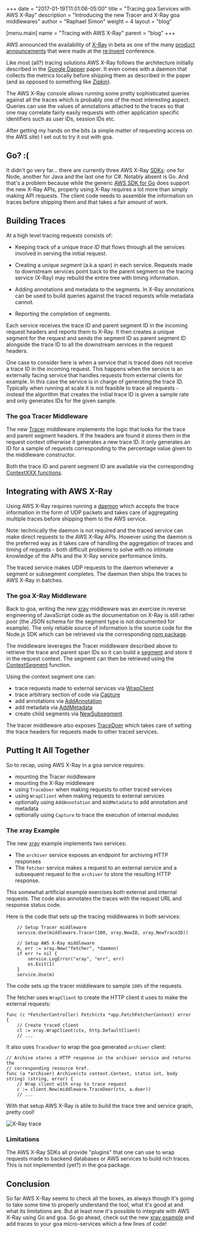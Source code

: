 +++
date = "2017-01-19T11:01:06-05:00"
title = "Tracing goa Services with AWS X-Ray"
description = "Introducing the new Tracer and X-Ray goa middlewares"
author = "Raphael Simon"
weight = 4
layout = "blog"

[menu.main]
name = "Tracing with AWS X-Ray"
parent = "blog"
+++

AWS announced the availability of [X-Ray](https://aws.amazon.com/xray/) in beta
as one of the many [product announcements](https://aws.amazon.com/new/reinvent/)
that were made at the [re:Invent](https://reinvent.awsevents.com/) conference.

Like most (all?) tracing solutions AWS X-Ray follows the architecture initially
described in the [Google Dapper](https://research.google.com/pubs/pub36356.html)
paper. It even comes with a daemon that collects the metrics locally before
shipping them as described in the paper (and as opposed to something like
[Zipkin](https://zipkin.io)).

The AWS X-Ray console allows running some pretty sophisticated queries against
all the traces which is probably one of the most interesting aspect. Queries can
use the values of annotations attached to the traces so that one may correlate
fairly easily requests with other application specific identifiers such as
user IDs, session IDs etc.

After getting my hands on the bits (a simple matter of requesting access on the
AWS site) I set out to try it out with goa.

## Go? :(

It didn't go very far... there are currently three AWS X-Ray
[SDKs](https://aws.amazon.com/documentation/xray/): one for Node, another for
Java and the last one for C#. Notably absent is Go. And that's a problem
because while the generic [AWS SDK for Go](https://aws.amazon.com/sdk-for-go/)
does support the new X-Ray APIs, properly using X-Ray requires a lot more than
simply making API requests. The client code needs to assemble the information
on traces before shipping them and that takes a fair amount of work.

## Building Traces

At a high level tracing requests consists of:

* Keeping track of a unique *trace ID* that flows through all the services
  involved in serving the initial request.

* Creating a unique *segment* (a.k.a span) in each service. Requests made
  to downstream services point back to the parent segment so the tracing
  service (X-Ray) may rebuild the entire tree with timing information.

* Adding annotations and metadata to the segments. In X-Ray annotations can be
  used to build queries against the traced requests while metadata cannot.

* Reporting the completion of segments.

Each service receives the trace ID and parent segment ID in the incoming request
headers and reports them to X-Ray. It then creates a unique segment for the
request and sends the segment ID as parent segment ID alongside the trace ID to
all the downstream services in the request headers.

One case to consider here is when a service that is traced does not receive a
trace ID in the incoming request. This happens when the service is an externally
facing service that handles requests from external clients for example. In this
case the service is in charge of generating the trace ID. Typically when running
at scale it is not feasible to trace all requests - instead the algorithm that
creates the initial trace ID is given a sample rate and only generates IDs for
the given sample.

### The goa Tracer Middleware

The new
[Tracer](https://goa.design/reference/goa/middleware/#func-tracer-a-name-middleware-tracer-a)
middleware implements the logic that looks for the trace and parent segment
headers. If the headers are found it stores them in the request context
otherwise it generates a new trace ID. It only generates an ID for a sample of
requests corresponding to the percentage value given to the middleware
constructor.

Both the trace ID and parent segment ID are available via the corresponding
[ContextXXX functions](https://goa.design/reference/goa/middleware/#func-contexttraceid-a-name-middleware-contexttraceid-a).

## Integrating with AWS X-Ray

Using AWS X-Ray requires running
a [daemon](http://docs.aws.amazon.com/xray/latest/devguide/xray-daemon.html)
which accepts the trace information in the form of UDP packets and takes care of
aggregating multiple traces before shipping them to the AWS service.

Note: technically the daemon is not required and the traced service can make
direct requests to the AWS X-Ray APIs. However using the daemon is the preferred
way as it takes care of handling the aggregation of traces and timing of
requests - both difficult problems to solve with no intimate knowledge of the
APIs and the X-Ray service performance limits.

The traced service makes UDP requests to the daemon whenever a segment or
subsegment completes. The daemon then ships the traces to AWS X-Ray in batches.

### The goa X-Ray Middleware

Back to goa, writing the new [xray](https://goa.design/reference/goa/middleware/xray/)
middleware was an exercise in reverse engineering of JavaScript code as the
documentation on X-Ray is still rather poor (the JSON schema for the segment
type is not documented for example). The only reliable source of information
is the source code for the Node.js SDK which can be retrieved via the
corresponding [npm package](https://www.npmjs.com/package/aws-xray-sdk).

The middleware leverages the Tracer middleware described above to retrieve the
trace and parent span IDs so it can build a
[segment](https://goa.design/reference/goa/middleware/xray/#type-segment-a-name-xray-segment-a)
and store it in the request context. The segment can then be retrieved using the
[ContextSegment](https://goa.design/reference/goa/middleware/xray/#func-contextsegment-a-name-xray-segment-contextsegment-a)
function.

Using the context segment one can:

* trace requests made to external services via [WrapClient](https://goa.design/reference/goa/middleware/xray/#func-wrapclient-a-name-xray-doer-wrapclient-a)
* trace arbitrary section of code via [Capture](https://goa.design/reference/goa/middleware/xray/#func-segment-capture-a-name-xray-segment-capture-a)
* add annotations via [AddAnnotation](https://goa.design/reference/goa/middleware/xray/#func-segment-addannotation-a-name-xray-segment-addannotation-a)
* add metadata via [AddMetadata](https://goa.design/reference/goa/middleware/xray/#func-segment-addmetadata-a-name-xray-segment-addmetadata-a)
* create child segments via [NewSubsegment](https://goa.design/reference/goa/middleware/xray/#func-segment-newsubsegment-a-name-xray-segment-newsubsegment-a)

The tracer middleware also exposes [TraceDoer](https://goa.design/reference/goa/middleware/#func-tracedoer-a-name-middleware-tracedoer-a)
which takes care of setting the trace headers for requests made to other traced services.

## Putting It All Together

So to recap, using AWS X-Ray in a goa service requires:

* mounting the Tracer middleware
* mounting the X-Ray middleware
* using `TraceDoer` when making requests to other traced services
* using `WrapClient` when making requests to external services
* optionally using `AddAnnotation` and `AddMetadata` to add annotation and metadata
* optionally using `Capture` to trace the execution of internal modules

### The xray Example

The new [xray](https://github.com/goadesign/examples/tree/master/xray) example
implements two services:

* The `archiver` service exposes an endpoint for archiving HTTP responses
* The `fetcher` service makes a request to an external service and a subsequent
  request to the `archiver` to store the resulting HTTP response.

This somewhat artificial example exercises both external and internal requests.
The code also annotates the traces with the request URL and response status code.

Here is the code that sets up the tracing middlewares in both services:

```
	// Setup Tracer middleware
	service.Use(middleware.Tracer(100, xray.NewID, xray.NewTraceID))

	// Setup AWS X-Ray middleware
	m, err := xray.New("fetcher", *daemon)
	if err != nil {
		service.LogError("xray", "err", err)
		os.Exit(1)
	}
	service.Use(m)
```
The code sets up the tracer middleware to sample `100%` of the requests.

The fetcher uses `WrapClient` to create the HTTP client it uses to make the
external requests:

```
func (c *FetcherController) Fetch(ctx *app.FetchFetcherContext) error {
	// Create traced client
	cl := xray.WrapClient(ctx, http.DefaultClient)
	// ...
```
It also uses `TraceDoer` to wrap the goa generated `archiver` client:
```
// Archive stores a HTTP response in the archiver service and returns the
// corresponding resource href.
func (a *archiver) Archive(ctx context.Context, status int, body string) (string, error) {
	// Wrap client with xray to trace request
	c := client.New(middleware.TraceDoer(ctx, a.doer))
	// ...
```

With that setup AWS X-Ray is able to build the trace tree and service graph,
pretty cool!

![X-Ray trace](https://raw.githubusercontent.com/goadesign/examples/master/xray/trace.png "AWS X-Ray trace")

### Limitations

The AWS X-Ray SDKs all provide "plugins" that one can use to wrap requests made
to backend databases or AWS services to build rich traces. This is not
implemented (yet?) in the goa package.

## Conclusion

So far AWS X-Ray seems to check all the boxes, as always though it's going to
take some time to properly understand the tool, what it's good at and what its
limitations are. But at least now it's possible to integrate with AWS X-Ray
using Go and goa. So go ahead, check out the new
[xray example](https://github.com/goadesign/examples/tree/master/xray) and add
traces to your goa micro-services which a few lines of code!
